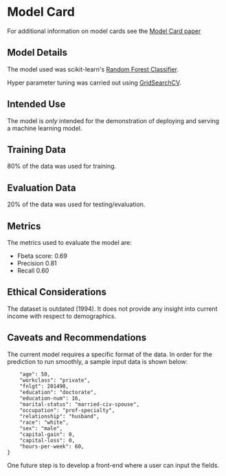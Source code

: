 # Model Card
For additional information on model cards see the [Model Card paper](https://arxiv.org/pdf/1810.03993.pdf)

## Model Details
The model used was scikit-learn's [Random Forest Classifier](https://scikit-learn.org/stable/modules/generated/sklearn.ensemble.RandomForestClassifier.html).

Hyper parameter tuning was carried out using [GridSearchCV](https://scikit-learn.org/stable/modules/generated/sklearn.model_selection.GridSearchCV.html).

## Intended Use
The model is _only_ intended for the demonstration of deploying and serving a machine learning model.

## Training Data
80% of the data was used for training.

## Evaluation Data
20% of the data was used for testing/evaluation.

## Metrics
The metrics used to evaluate the model are:
  - Fbeta score: 0.69
  - Precision 0.81
  - Recall  0.60
  
## Ethical Considerations
The dataset is outdated (1994). It does not provide any 
insight into current income with respect to demographics. 

## Caveats and Recommendations
The current model requires a specific format of the data. In order for the 
prediction to run smoothly, a sample input data is shown below:

```data = {
    "age": 50,
    "workclass": "private",
    "fnlgt": 201490,
    "education": "doctorate",
    "education-num": 16,
    "marital-status": "married-civ-spouse",
    "occupation": "prof-specialty",
    "relationship": "husband",
    "race": "white",
    "sex": "male",
    "capital-gain": 0,
    "capital-loss": 0,
    "hours-per-week": 60,
}
```

One future step is to develop a front-end where a user can input the fields. 